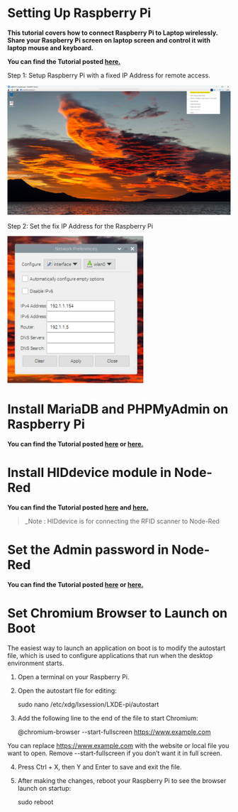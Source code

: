 # Setting Up Raspberry Pi

**This tutorial covers how to connect Raspberry Pi to Laptop wirelessly. Share your Raspberry Pi screen on laptop screen and control it with laptop mouse and keyboard.**

**You can find the Tutorial posted [here.](https://github.com/samvidita/Connect-RaspberryPi-to-laptop-wirelessly?tab=readme-ov-file#connect-raspberry-pi-to-laptop-wirelessly)**

Step 1: Setup Raspberry Pi with a fixed IP Address for remote access. 

![WirelessSetting](doc/WirelessSetting.png)

Step 2: Set the fix IP Address for the Raspberry Pi

![WirelessDetails](doc/WirelessDetails.png)

# Install MariaDB and PHPMyAdmin on Raspberry Pi 

**You can find the Tutorial posted [here](https://raspberrytips.com/install-mariadb-raspberry-pi) or [here.](https://pimylifeup.com/raspberry-pi-mysql)**

# Install HIDdevice module in Node-Red 

**You can find the Tutorial posted [here](https://flows.nodered.org/node/@gdziuba/node-red-usbhid) and [here.](https://github.com/node-hid/node-hid#linux-notes)**

> _Note : HIDdevice is for connecting the RFID scanner to Node-Red

# Set the Admin password in Node-Red 

**You can find the Tutorial posted [here](https://discourse.nodered.org/t/password-in-node-red/50288/43?page=3) or [here.](https://discourse.nodered.org/t/node-red-security-password/10774/4)**

# Set Chromium Browser to Launch on Boot 

The easiest way to launch an application on boot is to modify the autostart file, which is used to configure applications that run when the desktop environment starts.

1. Open a terminal on your Raspberry Pi.
2. Open the autostart file for editing:

    sudo nano /etc/xdg/lxsession/LXDE-pi/autostart

3. Add the following line to the end of the file to start Chromium:

    @chromium-browser --start-fullscreen https://www.example.com

You can replace https://www.example.com with the website or local file you want to open. Remove --start-fullscreen if you don’t want it in full screen.

4. Press Ctrl + X, then Y and Enter to save and exit the file.
5. After making the changes, reboot your Raspberry Pi to see the browser launch on startup:

    sudo reboot
